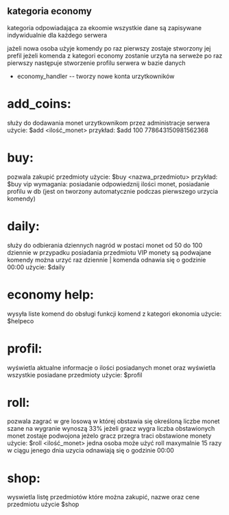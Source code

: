 ## kategoria economy
kategoria odpowiadająca za ekoomie
wszystkie dane są zapisywane indywidualnie dla każdego serwera

jażeli nowa osoba użyje komendy po raz pierwszy zostaje stworzony jej prefil
jeżeli komenda z kategori economy zostanie urzyta na serweże po raz pierwszy
następuje stworzenie profilu serwera w bazie danych

* economy_handler -- tworzy nowe konta urzytkowników

# add_coins:
służy do dodawania monet urzytkownikom przez administracje serwera
użycie: $add <ilość_monet> <userId>
przykład: $add 100 778643150981562368

# buy:
pozwala zakupić przedmioty
użycie: $buy <nazwa_przedmiotu>
przykład: $buy vip
wymagania: posiadanie odpowiedznij ilości monet,
posiadanie profilu w db (jest on tworzony automatycznie podczas pierwszego urzycia komendy)

# daily:
służy do odbierania dziennych nagród w postaci monet
od 50 do 100 dziennie
w przypadku posiadania przedmiotu VIP monety są podwajane
komendy można urzyć raz dziennie | komenda odnawia się o godzinie 00:00
użycie: $daily

# economy help:
wysyła liste komend do obsługi funkcji komend z kategori ekonomia
użycie: $helpeco

# profil:
wyświetla aktualne informacje o ilości posiadanych monet
oraz wyświetla wszystkie posiadane przedmioty
użycie: $profil

# roll:
pozwala zagrać w gre losową w której obstawia się określoną liczbe monet
szane na wygranie wynoszą 33%
jeżeli gracz wygra liczba obstawionych monet zostaje podwojona
jeżelo gracz przegra traci obstawione monety
użycie: $roll <ilość_monet>
jedna osoba może użyć roll maxymalnie 15 razy w ciągu jenego dnia
uzycia odnawiają się o godzinie 00:00

# shop:
wyswietla listę przedmiotów które można zakupić,
nazwe oraz cene przedmiotu
użycie $shop